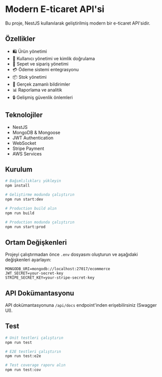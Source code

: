 # Modern E-ticaret API'si

Bu proje, NestJS kullanılarak geliştirilmiş modern bir e-ticaret API'sidir.

## Özellikler

- 🛍️ Ürün yönetimi
- 👥 Kullanıcı yönetimi ve kimlik doğrulama
- 🛒 Sepet ve sipariş yönetimi
- 💳 Ödeme sistemi entegrasyonu
- 📦 Stok yönetimi
- 🔔 Gerçek zamanlı bildirimler
- 📊 Raporlama ve analitik
- 🔒 Gelişmiş güvenlik önlemleri

## Teknolojiler

- NestJS
- MongoDB & Mongoose
- JWT Authentication
- WebSocket
- Stripe Payment
- AWS Services

## Kurulum

```bash
# Bağımlılıkları yükleyin
npm install

# Geliştirme modunda çalıştırın
npm run start:dev

# Production build alın
npm run build

# Production modunda çalıştırın
npm run start:prod
```

## Ortam Değişkenleri

Projeyi çalıştırmadan önce `.env` dosyasını oluşturun ve aşağıdaki değişkenleri ayarlayın:

```env
MONGODB_URI=mongodb://localhost:27017/ecommerce
JWT_SECRET=your-secret-key
STRIPE_SECRET_KEY=your-stripe-secret-key
```

## API Dokümantasyonu

API dokümantasyonuna `/api/docs` endpoint'inden erişebilirsiniz (Swagger UI).

## Test

```bash
# Unit testleri çalıştırın
npm run test

# E2E testleri çalıştırın
npm run test:e2e

# Test coverage raporu alın
npm run test:cov
``` 